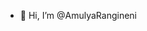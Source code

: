 - 👋 Hi, I’m @AmulyaRangineni


<!---
AmulyaRangineni/AmulyaRangineni is a ✨ special ✨ repository because its `README.md` (this file) appears on your GitHub profile.
You can click the Preview link to take a look at your changes.
--->
